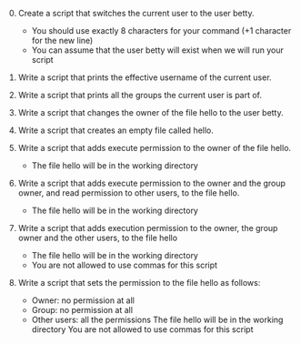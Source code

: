 0. Create a script that switches the current user to the user betty.
	* You should use exactly 8 characters for your command (+1 character for the new line)
	* You can assume that the user betty will exist when we will run your script

1. Write a script that prints the effective username of the current user.

2. Write a script that prints all the groups the current user is part of.

3. Write a script that changes the owner of the file hello to the user betty.

4. Write a script that creates an empty file called hello.

5. Write a script that adds execute permission to the owner of the file hello.
	* The file hello will be in the working directory

6. Write a script that adds execute permission to the owner and the group owner, and read permission to other users, to the file hello.
	* The file hello will be in the working directory

7. Write a script that adds execution permission to the owner, the group owner and the other users, to the file hello
	* The file hello will be in the working directory
	* You are not allowed to use commas for this script

8. Write a script that sets the permission to the file hello as follows:
	* Owner: no permission at all
	* Group: no permission at all
	* Other users: all the permissions
The file hello will be in the working directory You are not allowed to use commas for this script
